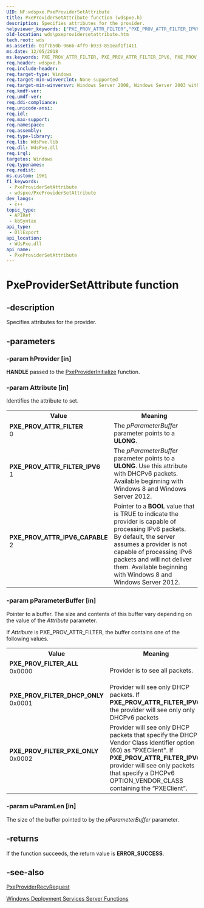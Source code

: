 ```yaml
---
UID: NF:wdspxe.PxeProviderSetAttribute
title: PxeProviderSetAttribute function (wdspxe.h)
description: Specifies attributes for the provider.
helpviewer_keywords: ["PXE_PROV_ATTR_FILTER","PXE_PROV_ATTR_FILTER_IPV6","PXE_PROV_ATTR_IPV6_CAPABLE","PXE_PROV_FILTER_ALL","PXE_PROV_FILTER_DHCP_ONLY","PXE_PROV_FILTER_PXE_ONLY","PxeProviderSetAttribute","PxeProviderSetAttribute function [Windows Deployment Services]","wds.pxeprovidersetattribute","wdspxe/PxeProviderSetAttribute"]
old-location: wds\pxeprovidersetattribute.htm
tech.root: wds
ms.assetid: 01f7b50b-966b-4ff9-b933-851eaf1f1411
ms.date: 12/05/2018
ms.keywords: PXE_PROV_ATTR_FILTER, PXE_PROV_ATTR_FILTER_IPV6, PXE_PROV_ATTR_IPV6_CAPABLE, PXE_PROV_FILTER_ALL, PXE_PROV_FILTER_DHCP_ONLY, PXE_PROV_FILTER_PXE_ONLY, PxeProviderSetAttribute, PxeProviderSetAttribute function [Windows Deployment Services], wds.pxeprovidersetattribute, wdspxe/PxeProviderSetAttribute
req.header: wdspxe.h
req.include-header: 
req.target-type: Windows
req.target-min-winverclnt: None supported
req.target-min-winversvr: Windows Server 2008, Windows Server 2003 with SP2 [desktop apps only]
req.kmdf-ver: 
req.umdf-ver: 
req.ddi-compliance: 
req.unicode-ansi: 
req.idl: 
req.max-support: 
req.namespace: 
req.assembly: 
req.type-library: 
req.lib: WdsPxe.lib
req.dll: WdsPxe.dll
req.irql: 
targetos: Windows
req.typenames: 
req.redist: 
ms.custom: 19H1
f1_keywords:
 - PxeProviderSetAttribute
 - wdspxe/PxeProviderSetAttribute
dev_langs:
 - c++
topic_type:
 - APIRef
 - kbSyntax
api_type:
 - DllExport
api_location:
 - WdsPxe.dll
api_name:
 - PxeProviderSetAttribute
---
```


# PxeProviderSetAttribute function


## -description

Specifies attributes for the provider.

## -parameters

### -param hProvider [in]

<b>HANDLE</b> passed to 
      the <a href="https://docs.microsoft.com/windows/desktop/Wds/pxeproviderinitialize">PxeProviderInitialize</a> function.

### -param Attribute [in]

Identifies the attribute to set.

<table>
<tr>
<th>Value</th>
<th>Meaning</th>
</tr>
<tr>
<td width="40%"><a id="PXE_PROV_ATTR_FILTER"></a><a id="pxe_prov_attr_filter"></a><dl>
<dt><b>PXE_PROV_ATTR_FILTER</b></dt>
<dt>0</dt>
</dl>
</td>
<td width="60%">
The <i>pParameterBuffer</i> parameter points to a <b>ULONG</b>.

</td>
</tr>
<tr>
<td width="40%"><a id="PXE_PROV_ATTR_FILTER_IPV6"></a><a id="pxe_prov_attr_filter_ipv6"></a><dl>
<dt><b>PXE_PROV_ATTR_FILTER_IPV6</b></dt>
<dt>1</dt>
</dl>
</td>
<td width="60%">
The <i>pParameterBuffer</i> parameter points to a <b>ULONG</b>. Use this attribute with DHCPv6 packets. Available beginning with Windows 8 and Windows Server 2012.

</td>
</tr>
<tr>
<td width="40%"><a id="PXE_PROV_ATTR_IPV6_CAPABLE"></a><a id="pxe_prov_attr_ipv6_capable"></a><dl>
<dt><b>PXE_PROV_ATTR_IPV6_CAPABLE</b></dt>
<dt>2</dt>
</dl>
</td>
<td width="60%">
Pointer to a <b>BOOL</b> value that is TRUE to indicate the provider is capable of processing IPv6 packets.  By default, the server assumes a provider is not capable of processing IPv6 packets and will not deliver them. Available beginning with Windows 8 and Windows Server 2012.

</td>
</tr>
</table>

### -param pParameterBuffer [in]

Pointer to a buffer. The size and contents of this buffer vary depending on the value of the 
      <i>Attribute</i> parameter.


If <i>Attribute</i> is PXE_PROV_ATTR_FILTER, the buffer contains one of the following values.



<table>
<tr>
<th>Value</th>
<th>Meaning</th>
</tr>
<tr>
<td width="40%"><a id="PXE_PROV_FILTER_ALL"></a><a id="pxe_prov_filter_all"></a><dl>
<dt><b>PXE_PROV_FILTER_ALL</b></dt>
<dt>0x0000</dt>
</dl>
</td>
<td width="60%">
Provider is to see all packets.

</td>
</tr>
<tr>
<td width="40%"><a id="PXE_PROV_FILTER_DHCP_ONLY"></a><a id="pxe_prov_filter_dhcp_only"></a><dl>
<dt><b>PXE_PROV_FILTER_DHCP_ONLY</b></dt>
<dt>0x0001</dt>
</dl>
</td>
<td width="60%">
Provider will see only DHCP packets. If <b>PXE_PROV_ATTR_FILTER_IPV6</b>, the provider will see only only DHCPv6 packets

</td>
</tr>
<tr>
<td width="40%"><a id="PXE_PROV_FILTER_PXE_ONLY"></a><a id="pxe_prov_filter_pxe_only"></a><dl>
<dt><b>PXE_PROV_FILTER_PXE_ONLY</b></dt>
<dt>0x0002</dt>
</dl>
</td>
<td width="60%">
Provider will see only DHCP packets that specify the DHCP Vendor Class Identifier option (60) as 
         "PXEClient". If <b>PXE_PROV_ATTR_FILTER_IPV6</b>,  provider will see only packets that specify a DHCPv6 OPTION_VENDOR_CLASS containing the “PXEClient”. 

</td>
</tr>
</table>

### -param uParamLen [in]

The size of the buffer pointed to by the <i>pParameterBuffer</i> parameter.

## -returns

If the function succeeds, the return value is <b>ERROR_SUCCESS</b>.

## -see-also

<a href="https://docs.microsoft.com/windows/desktop/Wds/pxeproviderrecvrequest">PxeProviderRecvRequest</a>



<a href="https://docs.microsoft.com/windows/desktop/Wds/windows-deployment-services-server-functions">Windows Deployment Services Server Functions</a>

